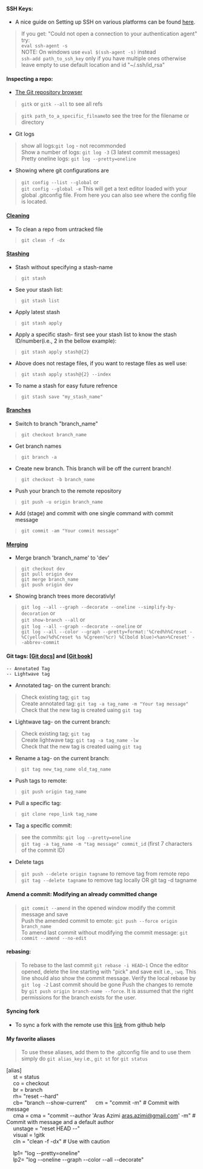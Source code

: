 #### SSH Keys:
* A nice guide on Setting up SSH on various platforms can be found [here](https://confluence.atlassian.com/bitbucket/set-up-an-ssh-key-728138079.html#SetupanSSHkey-ssh3).  
> If you get: "Could not open a connection to your authentication agent" try:  
> `eval ssh-agent -s`  
NOTE: On windows use `eval $(ssh-agent -s)` instead  
> `ssh-add path_to_ssh_key` only if you have multiple ones otherwise leave empty to use default location and id "~/.ssh/id_rsa"

#### Inspecting a repo:
* [The Git repository browser](https://git-scm.com/docs/gitk)
>`gitk` or `gitk --all` to see all refs

>`gitk path_to_a_specific_filname`to see the tree for the filename or directory

* Git logs
> show all logs:`git log` - not recommonded  
> Show a number of logs: `git log -3` (3 latest commit messages)  
> Pretty oneline logs: `git log --pretty=oneline`  

* Showing where git configurations are
> `git config --list --global` or  
> `git config --global -e`  This will get a text editor loaded with your global .gitconfig file. From here you can also see where the config file is located.  


#### [Cleaning](https://git-scm.com/docs/git-clean)
* To clean a repo from untracked file
> `git clean -f -dx`  

#### [Stashing](https://git-scm.com/book/en/v1/Git-Tools-Stashing)

* Stash without specifying a stash-name
> `git stash`

* See your stash list:
> `git stash list`

* Apply latest stash
> `git stash apply`

* Apply a specific stash- first see your stash list to know the stash ID/number(i.e., 2 in the bellow example):
> `git stash apply stash@{2}`

* Above does not restage files, if you want to restage files as well use:
> `git stash apply stash@{2} --index`

* To name a stash for easy future refrence
> `git stash save "my_stash_name"`

#### [Branches](https://git-scm.com/docs/git-branch)
* Switch to branch "branch_name"
> `git checkout branch_name`

* Get branch names
> `git branch -a`

* Create new branch. This branch will be off the current branch!
> `git checkout -b branch_name`

* Push your branch to the remote repository
> `git push -u origin branch_name`

* Add (stage) and commit with one single command with commit message
> `git commit -am "Your commit message"`

#### [Merging](https://git-scm.com/docs/git-merge)
* Merge branch 'branch_name' to 'dev'
> `git checkout dev`  
> `git pull origin dev`  
> `git merge branch_name`  
> `git push origin dev`  

* Showing branch trees more decorativly!
> `git log --all --graph --decorate --oneline --simplify-by-decoration` or  
> `git show-branch --all` or  
> `git log --all --graph --decorate --oneline` or  
> `git log --all --color --graph --pretty=format:'%Cred%h%Creset -%C(yellow)%d%Creset %s %Cgreen(%cr) %C(bold blue)<%an>%Creset' --abbrev-commit`

#### Git tags: [[Git docs](https://git-scm.com/docs/git-tag)] and [[Git book](https://git-scm.com/book/en/v2/Git-Basics-Tagging)]
	-- Annotated Tag
	-- Lightwave tag

* Annotated tag- on the current branch:
> Check existing tag; `git tag`  
> Create annotated tag: `git tag -a tag_name -m "Your tag message"`  
> Check that the new tag is created uaing `git tag`  
* Lightwave tag- on the current branch:
> Check existing tag; `git tag`  
> Create lightwave tag: `git tag -a tag_name -lw`  
> Check that the new tag is created uaing `git tag`  

* Rename a tag- on the current branch:
> `git tag new_tag_name old_tag_name`

* Push tags to remote:
> `git push origin tag_name`  

* Pull a specific tag:
> `git clone repo_link tag_name`  

* Tag a specific commit:
> see the commits: `git log --pretty=oneline`  
> `git tag -a tag_name -m "tag message" commit_id` (first 7 characters of the commit ID)  

* Delete tags
> `git push --delete origin tagname` to remove tag from remote repo  
> `git tag --delete tagname` to remove tag locally OR git tag -d tagname  

#### Amend a commit: Modifying an already committed change
> `git commit --amend` in the opened window modify the commit message and save  
> Push the amended commit to emote: `git push --force origin branch_name`  
> To amend last commit without modifying the commit message: `git commit --amend --no-edit`  

#### rebasing:
> To rebase to the last commit `git rebase -i HEAD~1`
> Once the editor opened, delete the line starting with "pick" and save exit i.e., `:wq`. This line should also show the commit message.
> Verify the local rebase by `git log -2` Last commit should be gone
> Push the changes to remote by `git push origin branch-name --force`. It is assumed that the right permissions for the branch exists for the user.

#### Syncing fork
* To sync a fork with the remote use this [link](https://help.github.com/articles/syncing-a-fork/) from github help

#### My favorite aliases
> To use these aliases, add them to the .gitconfig file and to use them simply do `git alias_key` i.e., `git st` for `git status`

[alias]  
&emsp; st = status  
&emsp; co = checkout  
&emsp; br = branch  
&emsp; rh= "reset --hard"  
&emsp; cb= "branch --show-current" 
&emsp; cm = "commit -m" # Commit with message  
&emsp; cma = cma = "commit --author 'Aras Azimi <aras.azimi@gmail.com>' -m" # Commit with message and a default author  
&emsp; unstage = "reset HEAD --"  
&emsp; visual = !gitk  
&emsp; cln = "clean -f -dx" # Use with caution  

&emsp; lp1= "log --pretty=oneline"  
&emsp; lp2= "log --oneline --graph --color --all --decorate"
